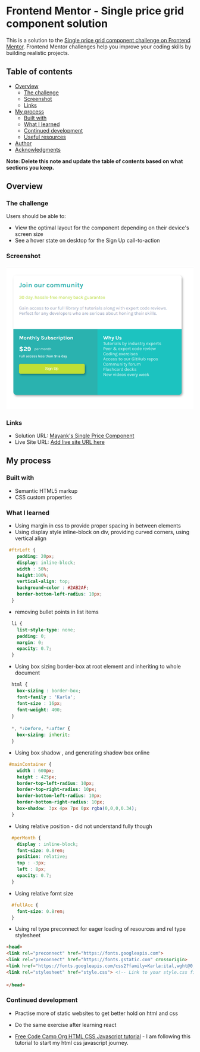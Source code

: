 # Frontend Mentor - Single price grid component solution

This is a solution to the [Single price grid component challenge on Frontend Mentor](https://www.frontendmentor.io/challenges/single-price-grid-component-5ce41129d0ff452fec5abbbc). Frontend Mentor challenges help you improve your coding skills by building realistic projects. 

## Table of contents

- [Overview](#overview)
  - [The challenge](#the-challenge)
  - [Screenshot](#screenshot)
  - [Links](#links)
- [My process](#my-process)
  - [Built with](#built-with)
  - [What I learned](#what-i-learned)
  - [Continued development](#continued-development)
  - [Useful resources](#useful-resources)
- [Author](#author)
- [Acknowledgments](#acknowledgments)

**Note: Delete this note and update the table of contents based on what sections you keep.**

## Overview

### The challenge

Users should be able to:

- View the optimal layout for the component depending on their device's screen size
- See a hover state on desktop for the Sign Up call-to-action

### Screenshot

![Image of Completed Card](./readme/image.png)

### Links

- Solution URL: [Mayank's Single Price Component](https://github.com/Mayank926/single-price-component)
- Live Site URL: [Add live site URL here](https://your-live-site-url.com)

## My process

### Built with

- Semantic HTML5 markup
- CSS custom properties

### What I learned

- Using margin in css to provide proper spacing in between elements
- Using display style inline-block on div, providing curved corners, using vertical align
```css
 #ftrLeft {
    padding: 20px;
    display: inline-block;
    width : 50%;
    height:100%;
    vertical-align: top;
    background-color : #2AB2AF;
    border-bottom-left-radius: 10px;
  }
```
- removing bullet points in list items
```css
  li {
    list-style-type: none;
    padding: 0;
    margin: 0;
    opacity: 0.7;
  }
```

- Using box sizing border-box at root element and inheriting to whole document
```css
  html {
    box-sizing : border-box;
    font-family : 'Karla';
    font-size : 16px;
    font-weight: 400;
  }

  *, *:before, *:after {
    box-sizing: inherit;
  }
```
- Using box shadow , and generating shadow box online

```css
 #mainContainer {
    width : 600px;
    height : 425px;
    border-top-left-radius: 10px;
    border-top-right-radius: 10px;
    border-bottom-left-radius: 10px;
    border-bottom-right-radius: 10px;
    box-shadow: 3px 4px 7px 0px rgba(0,0,0,0.34);
  }
```
- Using relative position - did not understand fully though
```css
  #perMonth {
    display : inline-block;
    font-size: 0.8rem;
    position: relative;
    top : -3px;
    left : 8px;
    opacity: 0.7;
  }
```
- Using relative fornt size
```css
  #fullAcc {
    font-size: 0.8rem;
  }
```
- Using rel type preconnect for eager loading of resources and rel type stylesheet
```html
<head>
<link rel="preconnect" href="https://fonts.googleapis.com">
<link rel="preconnect" href="https://fonts.gstatic.com" crossorigin>
<link href="https://fonts.googleapis.com/css2?family=Karla:ital,wght@0,200..800;1,200..800&display=swap" rel="stylesheet">
<link rel="stylesheet" href="style.css"> <!-- Link to your style.css file -->
  
</head>

```

### Continued development

- Practise more of static websites to get better hold on html and css
- Do the same exercise after learning react


- [Free Code Camp Org HTML CSS Javascript tutorial](https://www.youtube.com/watch?v=zJSY8tbf_ys&t=61416s) - I am following this tutorial to start my html css javascript journey.
